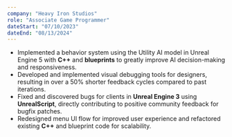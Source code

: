 ```yaml
---
company: "Heavy Iron Studios"
role: "Associate Game Programmer"
dateStart: "07/10/2023"
dateEnd: "08/13/2024"
---
```


- Implemented a behavior system using the Utility AI model in Unreal Engine 5 with **C++** and **blueprints** to greatly improve AI
decision-making and responsiveness.
- Developed and implemented visual debugging tools for designers, resulting in over a 50% shorter feedback cycles compared to
past iterations.
- Fixed and discovered bugs for clients in **Unreal Engine 3** using **UnrealScript**, directly contributing to positive community
feedback for bugfix patches.
- Redesigned menu UI flow for improved user experience and refactored existing **C++** and blueprint code for scalability.
